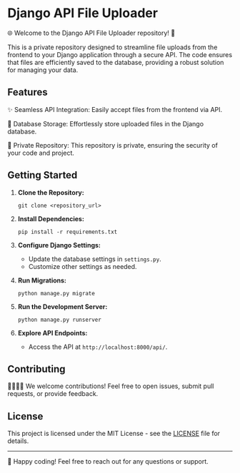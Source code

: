 # Django API File Uploader

🌐 Welcome to the Django API File Uploader repository! 📁

This is a private repository designed to streamline file uploads from the frontend to your Django application through a secure API. The code ensures that files are efficiently saved to the database, providing a robust solution for managing your data.

## Features

✨ Seamless API Integration: Easily accept files from the frontend via API.

💾 Database Storage: Effortlessly store uploaded files in the Django database.

🔐 Private Repository: This repository is private, ensuring the security of your code and project.

## Getting Started

1. **Clone the Repository:**
   ```
   git clone <repository_url>
   ```

2. **Install Dependencies:**
   ```
   pip install -r requirements.txt
   ```

3. **Configure Django Settings:**
   - Update the database settings in `settings.py`.
   - Customize other settings as needed.

4. **Run Migrations:**
   ```
   python manage.py migrate
   ```

5. **Run the Development Server:**
   ```
   python manage.py runserver
   ```

6. **Explore API Endpoints:**
   - Access the API at `http://localhost:8000/api/`.

## Contributing

👩‍💻👨‍💻 We welcome contributions! Feel free to open issues, submit pull requests, or provide feedback.

## License

This project is licensed under the MIT License - see the [LICENSE](LICENSE) file for details.

---

🚀 Happy coding! Feel free to reach out for any questions or support.
